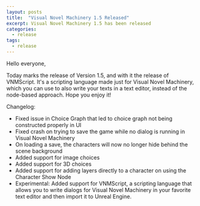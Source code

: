 ```yaml
---
layout: posts
title:  "Visual Novel Machinery 1.5 Released"
excerpt: Visual Novel Machinery 1.5 has been released
categories:
  - release
tags:
  - release
---
```


Hello everyone,

Today marks the release of Version 1.5, and with it the release of VNMScript. It's a scripting language made just for Visual Novel Machinery, which you can use to also write your texts in a text editor, instead of the node-based approach. Hope you enjoy it!

Changelog:

- Fixed issue in Choice Graph that led to choice graph not being constructed properly in UI
- Fixed crash on trying to save the game while no dialog is running in Visual Novel Machinery
- On loading a save, the characters will now no longer hide behind the scene background
- Added support for image choices
- Added support for 3D choices
- Added support for adding layers directly to a character on using the Character Show Node
- Experimental: Added support for VNMScript, a scripting language that allows you to write dialogs for Visual Novel Machinery in your favorite text editor and then import it to Unreal Engine.